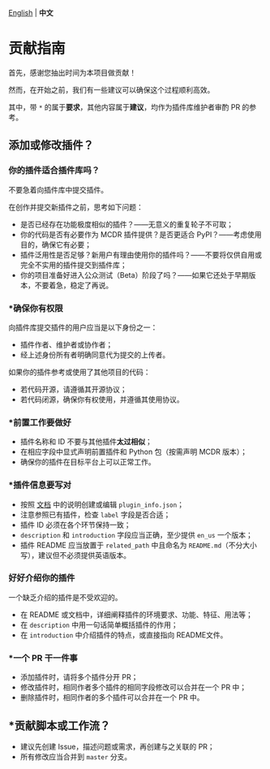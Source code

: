 [English](CONTRIBUTING.md) | **中文**

# 贡献指南

首先，感谢您抽出时间为本项目做贡献！

然而，在开始之前，我们有一些建议可以确保这个过程顺利高效。

其中，带 `*` 的属于**要求**，其他内容属于**建议**，均作为插件库维护者审酌 PR 的参考。

## 添加或修改插件？

### 你的插件适合插件库吗？

不要急着向插件库中提交插件。

在创作并提交新插件之前，思考如下问题：

- 是否已经存在功能极度相似的插件？——无意义的重复轮子不可取；
- 你的代码是否有必要作为 MCDR 插件提供？是否更适合 PyPI？——考虑使用目的，确保它有必要；
- 插件泛用性是否足够？新用户有理由使用你的插件吗？——不要将仅供自用或完全不实用的插件提交到插件库；
- 你的项目准备好进入公众测试（Beta）阶段了吗？——如果它还处于早期版本，不要着急，稳定了再说。

### *确保你有权限

向插件库提交插件的用户应当是以下身份之一：
- 插件作者、维护者或协作者；
- 经上述身份所有者明确同意代为提交的上传者。

如果你的插件参考或使用了其他项目的代码：
- 若代码开源，请遵循其开源协议；
- 若代码闭源，确保你有权使用，并遵循其使用协议。

### *前置工作要做好

- 插件名称和 ID 不要与其他插件**太过相似**；
- 在相应字段中显式声明前置插件和 Python 包（按需声明 MCDR 版本）；
- 确保你的插件在目标平台上可以正常工作。

### *插件信息要写对

- 按照 [文档](https://mcdreforged.readthedocs.io/zh_CN/latest/plugin_dev/plugin_catalogue.html) 中的说明创建或编辑 `plugin_info.json`；
- 注意参照已有插件，检查 `label` 字段是否合适；
- 插件 ID 必须在各个环节保持一致；
- `description` 和 `introduction` 字段应当正确，至少提供 `en_us` 一个版本；
- 插件 README 应当放置于 `related_path` 中且命名为 `README.md`（不分大小写），建议但不必须提供英语版本。

### 好好介绍你的插件

一个缺乏介绍的插件是不受欢迎的。

- 在 README 或文档中，详细阐释插件的环境要求、功能、特征、用法等；
- 在 `description` 中用一句话简单概括插件的作用；
- 在 `introduction` 中介绍插件的特点，或直接指向 README文件。

### *一个 PR 干一件事

- 添加插件时，请将多个插件分开 PR；
- 修改插件时，相同作者多个插件的相同字段修改可以合并在一个 PR 中；
- 删除插件时，相同作者的多个插件可以合并在一个 PR 中。

## *贡献脚本或工作流？

- 建议先创建 Issue，描述问题或需求，再创建与之关联的 PR；
- 所有修改应当合并到 `master` 分支。
